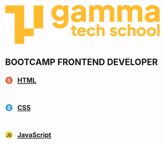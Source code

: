 ![](./assets/Logo_Yellow.png)

# BOOTCAMP FRONTEND DEVELOPER

## <img src="./assets/html.png" style="width: 25px; vertical-align: sub; margin-right: 10px"> [HTML](./html/README.md)
<br>

## <img src="./assets/css.png" style="width: 25px; vertical-align: sub; margin-right: 10px"> [CSS](./css/README.md)
<br>

## <img src="./assets/js.png" style="width: 25px; vertical-align: sub; margin-right: 10px"> [JavaScript](./js/README.md)